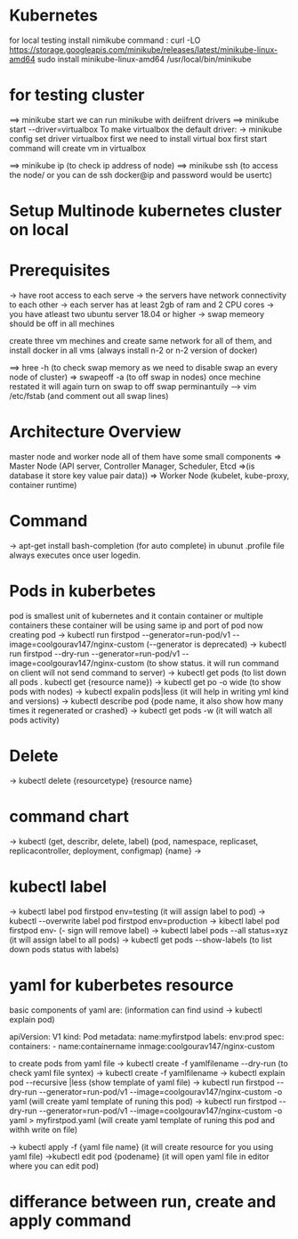 # Kubernetes
for local testing install nimikube
command :
curl -LO https://storage.googleapis.com/minikube/releases/latest/minikube-linux-amd64
sudo install minikube-linux-amd64 /usr/local/bin/minikube
# for testing cluster
==> minikube start
we can run minikube with deiifrent drivers
==> minikube start --driver=virtualbox
To make virtualbox the default driver:
-> minikube config set driver virtualbox
first we need to install virtual box first
start command will create vm in virtualbox

==> minikube ip (to check ip address of node)
==> minikube ssh (to access the node/ or you can de ssh docker@ip and password would be usertc)

# Setup Multinode kubernetes cluster on local
# Prerequisites
-> have root access to each serve
-> the servers have network connectivity to each other
-> each server has at least 2gb of ram and 2 CPU cores
-> you have atleast two ubuntu server 18.04 or higher
-> swap memeory should be off in all mechines


create three vm mechines and create same network for all of them, and install docker in all vms (always install n-2 or n-2 version of docker)

==> hree -h (to check swap memory as we need to disable swap an every node of cluster)
=> swapeoff -a (to off swap in nodes)
once mechine restated it will again turn on swap to off swap perminantuily
--> vim /etc/fstab (and comment out all swap lines)

# Architecture Overview
master node and worker node all of them have some small components
=> Master Node (API server, Controller Manager, Scheduler, Etcd =>(is database it store key value pair data))
=> Worker Node (kubelet, kube-proxy, container runtime)

# Command
-> apt-get install bash-completion (for auto complete)
in ubunut .profile file always executes once user logedin.

# Pods in kuberbetes
pod is smallest unit of kubernetes and it contain container or multiple containers
these container will be using same ip and port of pod
now creating pod
-> kubectl run firstpod --generator=run-pod/v1 --image=coolgourav147/nginx-custom (--generator is deprecated)
-> kubectl run firstpod --dry-run --generator=run-pod/v1 --image=coolgourav147/nginx-custom (to show status. it will run command on client will not send command to server)
-> kubectl get pods (to list down all pods . kubectl get {resource name})
-> kubectl get po -o wide (to show pods with nodes)
-> kubectl expalin pods|less (it will help in writing yml kind and versions)
-> kubectl describe pod {pode name, it also show how many times it regenerated or crashed}
-> kubectl get pods -w (it will watch all pods activity)

# Delete 
-> kubectl delete {resourcetype} {resource name}
# command chart
-> kubectl (get, describr, delete, label) (pod, namespace, replicaset, replicacontroller, deployment, configmap) {name}
->
# kubectl label
-> kubectl label pod firstpod env=testing (it will assign label to pod)
-> kubectl --overwrite label pod firstpod env=production 
-> kibectl label pod firstpod env- (-  sign will remove label)
-> kubectl label pods --all status=xyz (it will assign label to all pods)
-> kubectl get pods --show-labels (to list down pods status with labels)
# yaml for kuberbetes resource
basic components of yaml are: (information can find usind -> kubectl explain pod)

apiVersion: V1
kind: Pod
metadata:
    name:myfirstpod
    labels:
        env:prod
spec:
    containers:
        - name:containername
          inmage:coolgourav147/nginx-custom  

to create pods from yaml file
-> kubectl create -f yamlfilename --dry-run (to check yaml file syntex)
-> kubectl create -f yamlfilename
-> kubectl explain pod --recursive |less (show template of yaml file)
-> kubectl run firstpod --dry-run --generator=run-pod/v1 --image=coolgourav147/nginx-custom -o yaml (will create yaml template of runing this pod)
-> kubectl run firstpod --dry-run --generator=run-pod/v1 --image=coolgourav147/nginx-custom -o yaml > myfirstpod.yaml (will create yaml template of runing this pod and withh write on file)


-> kubectl apply -f {yaml file name} (it will create resource for you using yaml file)
->kubectl edit pod {podename} (it will open yaml file in editor where you can edit pod)
# differance between run, create and apply command










